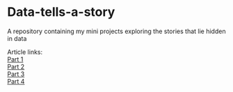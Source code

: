 # Data-tells-a-story

A repository containing my mini projects exploring the stories that lie hidden in data

Article links:<br>
[Part 1](https://medium.com/@vanyaariku/the-price-of-gold-part-1-76bc20b37542)<br>
[Part 2](https://medium.com/@vanyaariku/data-tells-a-story-part-2-a0dd5e0491df)<br>
[Part 3](https://medium.com/@vanyaariku/data-tells-a-story-part-3-c02881274319)<br>
[Part 4](https://medium.com/@vanyaariku/data-tells-a-story-part-4-8954d0a0055)<br>
